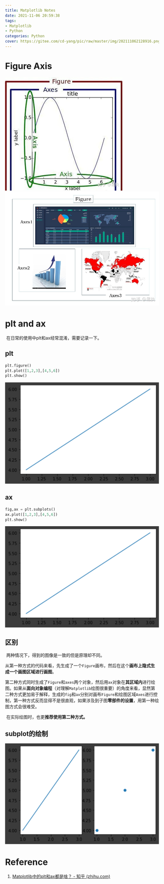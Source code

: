 ```yaml
---
title: Matplotlib Notes
date: 2021-11-06 20:59:38
tags: 
- Matplotlib
- Python
categories: Python
cover: https://gitee.com/cd-yang/pic/raw/master/img/202111062128916.png
---
```




# Figure Axis

![v2-896219515a8d7f28fdcb757e0ae81e8d_1440w](https://raw.githubusercontent.com/pikeyang/iamage/master/img/202210141549311.jpeg?token=AOH5QIG7TM6FADJGENTZFHTDJEKLA)![preview](https://raw.githubusercontent.com/pikeyang/iamage/master/img/202210141551956.jpeg?token=AOH5QIG6RPRMWPMT5C3DCDLDJEKTO)



# plt and ax

​		在日常的使用中plt和ax经常混淆，需要记录一下。

## plt

```python
plt.figure()
plt.plot([1,2,3],[4,5,6])
plt.show()
```

![image-20211106213655889](https://raw.githubusercontent.com/pikeyang/iamage/master/img/202210141551798.png?token=AOH5QIFZFPC4HDK4BIXJCM3DJEKVM)



## ax

```python
fig,ax = plt.subplots()
ax.plot([1,2,3],[4,5,6])
plt.show()
```

![image-20211106213728477](https://raw.githubusercontent.com/pikeyang/iamage/master/img/202210141551993.png?token=AOH5QIDXFV6K5KTSBEQHVATDJEKU6)

## 区别

​		两种情况下，得到的图像是一致的但是原理却不同。

​		从第一种方式的代码来看，先生成了一个`Figure`画布，然后在这个**画布上隐式生成一个画图区域进行画图**。

​		第二种方式同时生成了`Figure`和`axes`两个对象，然后用`ax`对象在**其区域内**进行绘图。如果从**面向对象编程**（对理解`Matplotlib`绘图很重要）的角度来看，显然第二种方式更加易于解释，生成的`fig`和`ax`分别对画布`Figure`和绘图区域`Axes`进行控制，第一种方式反而显得不是很直观，如果涉及到子图**零部件的设置**，用第一种绘图方式会很难受。

​		在实际绘图时，也更**推荐使用第二种方式。**

## subplot的绘制

![image-20211106213950817](https://raw.githubusercontent.com/pikeyang/iamage/master/img/202210141551231.png?token=AOH5QICQUOYCHC73RE4SB2LDJEKUU)

# Reference

1. [Matplotlib中的plt和ax都是啥？ - 知乎 (zhihu.com)](https://zhuanlan.zhihu.com/p/137057629)



